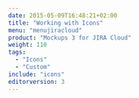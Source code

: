 ```yaml
---
date: 2015-05-09T16:48:21+02:00
title: "Working with Icons"
menu: "menujiracloud"
product: "Mockups 3 for JIRA Cloud"
weight: 110
tags:
  - "Icons"
  - "Custom"
include: "icons"
editorversion: 3
---
```

